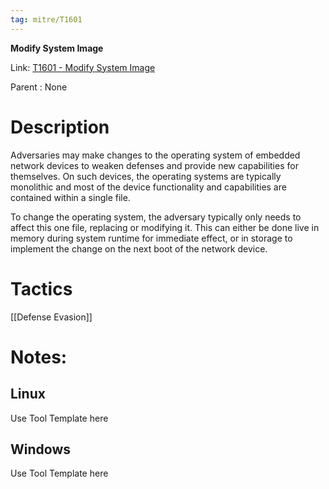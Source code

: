 ```yaml
---
tag: mitre/T1601
---
```


**Modify System Image**

Link: [T1601 - Modify System Image](https://attack.mitre.org/techniques/T1601)

Parent : None


# Description

Adversaries may make changes to the operating system of embedded network devices to weaken defenses and provide new capabilities for themselves.  On such devices, the operating systems are typically monolithic and most of the device functionality and capabilities are contained within a single file.

To change the operating system, the adversary typically only needs to affect this one file, replacing or modifying it.  This can either be done live in memory during system runtime for immediate effect, or in storage to implement the change on the next boot of the network device.

# Tactics


[[Defense Evasion]]


# Notes:

## Linux

Use Tool Template here

## Windows

Use Tool Template here